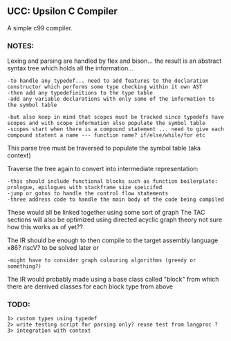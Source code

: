 ## UCC: Upsilon C Compiler
A simple c99 compiler.

### NOTES:
Lexing and parsing are handled by flex and bison... the result is an abstract syntax tree which holds all the information...

    -to handle any typedef... need to add features to the declaration constructor which performs some type checking within it own AST
    -then add any typedefinitions to the type table
    -add any variable declarations with only some of the information to the symbol table

    -but also keep in mind that scopes must be tracked since typedefs have scopes and with scope information also populate the symbol table
    -scopes start when there is a compound statement ... need to give each compound statent a name --- function name? if/else/while/for etc

This parse tree must be traversed to populate the symbol table (aka context)

Traverse the tree again to convert into intermediate representation:

    -this should include functional blocks such as function boilerplate: prologue, epilogues with stackframe size speicifed
    -jump or gotos to handle the control flow statements
    -three address code to handle the main body of the code being compiled

These would all be linked together using some sort of graph
The TAC sections will also be optimized using directed acyclic graph theory not sure how this works as of yet??

The IR should be enough to then compile to the target assembly language x86? riscV? to be solved later or 

    -might have to consider graph colouring algorithms (greedy or something?)

The IR would probably made using a base class called "block" from which there are derrived classes for each block type from above


### TODO:
    
    1> custom types using typedef
    2> write testing script for parsing only? reuse test from langproc ?
    3> integration with context




